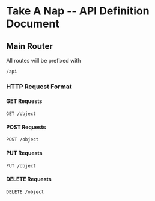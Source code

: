 # Take A Nap -- API Definition Document

## Main Router
All routes will be prefixed with
```
/api
```

### HTTP Request Format
#### GET Requests
```
GET /object
```
#### POST Requests
```
POST /object
```
#### PUT Requests
```
PUT /object
```
#### DELETE Requests
```
DELETE /object
```